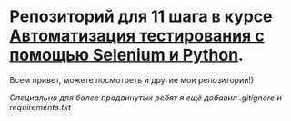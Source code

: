 # Репозиторий для 11 шага в курсе [Автоматизация тестирования с помощью Selenium и Python](https://stepik.org/course/575).

Всем привет, можете посмотреть и другие мои репозитории!) 

*Специально для более продвинутых ребят я ещё добавил .gitignore и requirements.txt*